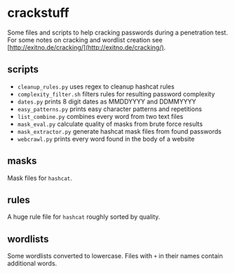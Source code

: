 # crackstuff

Some files and scripts to help cracking passwords during a penetration test.
For some notes on cracking and wordlist creation see 
[http://exitno.de/cracking/](http://exitno.de/cracking/).

## scripts

* `cleanup_rules.py` uses regex to cleanup hashcat rules
* `complexity_filter.sh` filters rules for resulting password complexity
* `dates.py` prints 8 digit dates as MMDDYYYY and DDMMYYYY
* `easy_patterns.py` prints easy character patterns and repetitions
* `list_combine.py` combines every word from two text files
* `mask_eval.py` calculate quality of masks from brute force results
* `mask_extractor.py` generate hashcat mask files from found passwords
* `webcrawl.py` prints every word found in the body of a website

## masks

Mask files for `hashcat`. 

## rules

A huge rule file for `hashcat` roughly sorted by quality.

## wordlists

Some wordlists converted to lowercase. Files with `+` in their names contain 
additional words.
